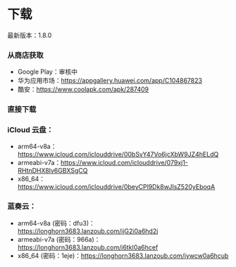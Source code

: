 # 下载

最新版本：1.8.0

### 从商店获取
- Google Play：审核中
- 华为应用市场：https://appgallery.huawei.com/app/C104867823
- 酷安：https://www.coolapk.com/apk/287409

### 直接下载
### iCloud 云盘：
- arm64-v8a：https://www.icloud.com/iclouddrive/00bSvY47Vo6jcXbW9JZ4hELdQ
- armeabi-v7a：https://www.icloud.com/iclouddrive/079xj1-RHtnDHX8lv6GBXSgCQ
- x86_64：https://www.icloud.com/iclouddrive/0beyCPl9Dk8wJIsZ520yEboqA

### 蓝奏云：
- arm64-v8a (密码：dfu3)：https://longhorn3683.lanzoub.com/ijG2i0a6hd2j
- armeabi-v7a (密码：966a)：https://longhorn3683.lanzoub.com/i6tkI0a6hcef
- x86_64 (密码：1eje)：https://longhorn3683.lanzoub.com/iywcw0a6hcub